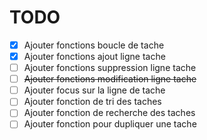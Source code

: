 # TODO

- [X] Ajouter fonctions boucle de tache
- [X] Ajouter fonctions ajout ligne tache
- [ ] Ajouter fonctions suppression ligne tache
- [ ] ~~Ajouter fonctions modification ligne tache~~
- [ ] Ajouter focus sur la ligne de tache
- [ ] Ajouter fonction de tri des taches
- [ ] Ajouter fonction de recherche des taches
- [ ] Ajouter fonction pour dupliquer une tache
